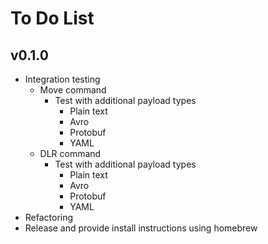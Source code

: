 # To Do List

## v0.1.0

* Integration testing
  * Move command
    * Test with additional payload types
      * Plain text
      * Avro
      * Protobuf
      * YAML
  * DLR command
    * Test with additional payload types
      * Plain text
      * Avro
      * Protobuf
      * YAML
* Refactoring
* Release and provide install instructions using homebrew
